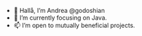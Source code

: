 - 👋 Hallå, I’m Andrea @godoshian
- 🌱 I’m currently focusing on Java.
- 📫 I’m open to mutually beneficial projects.

<!---
godoshian/godoshian is a ✨ special ✨ repository because its `README.md` (this file) appears on your GitHub profile.
You can click the Preview link to take a look at your changes.
--->
